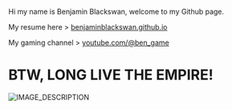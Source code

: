 Hi my name is Benjamin Blackswan, welcome to my Github page.

My resume here > [benjaminblackswan.github.io](https://benjaminblackswan.github.io)

My gaming channel > [youtube.com/@ben_game](https://www.youtube.com/@ben_game/videos)

# BTW, LONG LIVE THE EMPIRE!

![IMAGE_DESCRIPTION](https://cyprus-mail.com/image/s1100x619/fill/webp/path/wp-content/uploads/2024/09/comment2-2.jpg)
